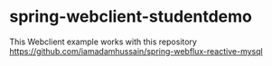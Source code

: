 # spring-webclient-studentdemo

This Webclient example works with this repository https://github.com/iamadamhussain/spring-webflux-reactive-mysql
